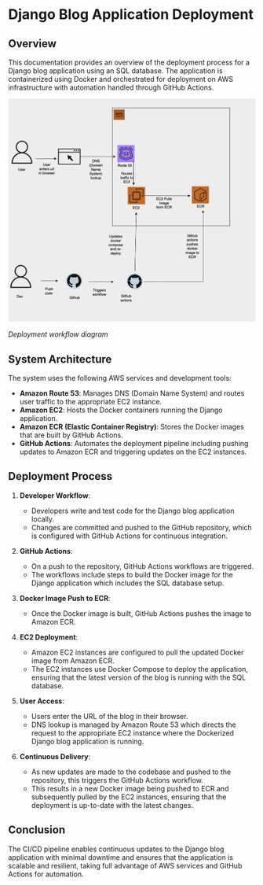 # Django Blog Application Deployment

## Overview

This documentation provides an overview of the deployment process for a Django blog application using an SQL database. The application is containerized using Docker and orchestrated for deployment on AWS infrastructure with automation handled through GitHub Actions.

![Deployment Workflow](./deployment-workflow.png)

*Deployment workflow diagram*

## System Architecture

The system uses the following AWS services and development tools:

- **Amazon Route 53**: Manages DNS (Domain Name System) and routes user traffic to the appropriate EC2 instance.
- **Amazon EC2**: Hosts the Docker containers running the Django application.
- **Amazon ECR (Elastic Container Registry)**: Stores the Docker images that are built by GitHub Actions.
- **GitHub Actions**: Automates the deployment pipeline including pushing updates to Amazon ECR and triggering updates on the EC2 instances.

## Deployment Process

1. **Developer Workflow**:
    - Developers write and test code for the Django blog application locally.
    - Changes are committed and pushed to the GitHub repository, which is configured with GitHub Actions for continuous integration.

2. **GitHub Actions**:
    - On a push to the repository, GitHub Actions workflows are triggered.
    - The workflows include steps to build the Docker image for the Django application which includes the SQL database setup.

3. **Docker Image Push to ECR**:
    - Once the Docker image is built, GitHub Actions pushes the image to Amazon ECR.

4. **EC2 Deployment**:
    - Amazon EC2 instances are configured to pull the updated Docker image from Amazon ECR.
    - The EC2 instances use Docker Compose to deploy the application, ensuring that the latest version of the blog is running with the SQL database.

5. **User Access**:
    - Users enter the URL of the blog in their browser.
    - DNS lookup is managed by Amazon Route 53 which directs the request to the appropriate EC2 instance where the Dockerized Django blog application is running.

6. **Continuous Delivery**:
    - As new updates are made to the codebase and pushed to the repository, this triggers the GitHub Actions workflow.
    - This results in a new Docker image being pushed to ECR and subsequently pulled by the EC2 instances, ensuring that the deployment is up-to-date with the latest changes.

## Conclusion

The CI/CD pipeline enables continuous updates to the Django blog application with minimal downtime and ensures that the application is scalable and resilient, taking full advantage of AWS services and GitHub Actions for automation.

